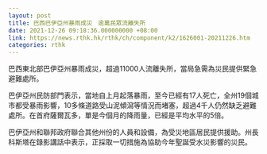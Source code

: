 ```yaml
---
layout: post
title: 巴西巴伊亞州暴雨成災　逾萬民眾流離失所
date: 2021-12-26 09:18:36.000000000 +08:00
link: https://news.rthk.hk/rthk/ch/component/k2/1626001-20211226.htm
categories: rthk
---
```


巴西東北部巴伊亞州暴雨成災，超過11000人流離失所，當局急需為災民提供緊急避難處所。

巴伊亞州民防部門表示，當地自上月起落暴雨，至今已經有17人死亡，全州19個城市都受暴雨影響，10多條道路受山泥傾瀉等情況而堵塞，超過4千人仍然缺乏避難處所。在首府薩爾瓦多，單是今個月的降雨量，已經是平均水平的5倍。

巴伊亞州和聯邦政府聯合其他州份的人員和設備，為受災地區居民提供援助。州長科斯塔在錄影講話中表示，正採取一切措施為協助今年聖誕受水災影響的災民。
